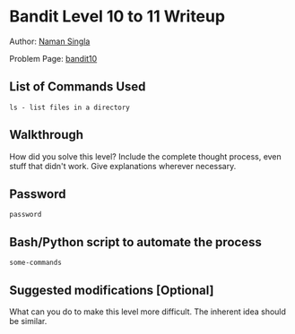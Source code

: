 # Bandit Level 10 to 11 Writeup

Author: [Naman Singla](https://github.com/nsingla20)

Problem Page: [bandit10](https://overthewire.org/bandit/bandit10)

## List of Commands Used
```
ls - list files in a directory
```

## Walkthrough
How did you solve this level? Include the complete thought process, even stuff that didn't work. Give explanations wherever necessary.

## Password
`password`

## Bash/Python script to automate the process
```
some-commands
```

## Suggested modifications [Optional]
What can you do to make this level more difficult. The inherent idea should be similar.
